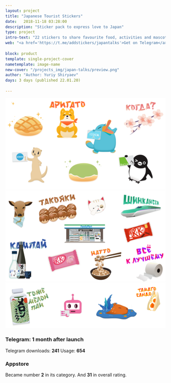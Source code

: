 ```yaml
---
layout: project
title: "Japanese Tourist Stickers"
date:   2018-11-18 03:28:00
description: "Sticker pack to express love to Japan"
type: project
intro-text: "22 stickers to share favourite food, activities and mascots."
web: "<a href='https://t.me/addstickers/japantalks'>Get on Telegram</a> & <a href='https://apps.apple.com/cz/app/melonpan/id1520175595?app=messages'>Get on AppStore</a>"

block: product
template: single-project-cover
nametemplate: image-name
new-cover: "/projects_img/japan-talks/preview.png"
author: "Author: Yuriy Shiryaev"
days: 3 days (published 22.01.20)

---
```


<span class="p1000">![Japan  tourist talks telegram stickers](/projects_img/japan-talks/stickers.png)</span>
<span class="p1000">![Japan  tourist talks telegram stickers](/projects_img/japan-talks/stickers2.png)</span>
<span class="p1000">![Japan  tourist talks telegram stickers](/projects_img/japan-talks/stickers3.png)</span>

### Telegram: 1 month after launch

Telegram downloads: **241**      Usage: **654**

### Appstore

Became number **2** in its category. And **31** in overall rating.